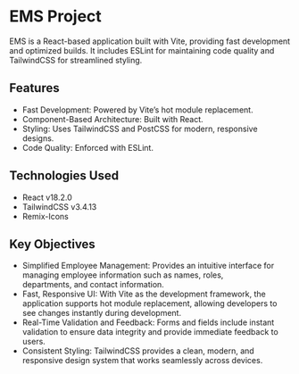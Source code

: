 # EMS Project
EMS is a React-based application built with Vite, providing fast development and optimized builds. It includes ESLint for maintaining code quality and TailwindCSS for streamlined styling.

## Features
- Fast Development: Powered by Vite’s hot module replacement.
- Component-Based Architecture: Built with React.
- Styling: Uses TailwindCSS and PostCSS for modern, responsive designs.
- Code Quality: Enforced with ESLint.

## Technologies Used
- React v18.2.0
- TailwindCSS v3.4.13
- Remix-Icons

## Key Objectives
- Simplified Employee Management: Provides an intuitive interface for managing employee information such as names, roles,     
  departments, and contact information.
- Fast, Responsive UI: With Vite as the development framework, the application supports hot module replacement, allowing 
  developers to see changes instantly during development.
- Real-Time Validation and Feedback: Forms and fields include instant validation to ensure data integrity and provide 
  immediate feedback to users.
- Consistent Styling: TailwindCSS provides a clean, modern, and responsive design system that works seamlessly across devices.
